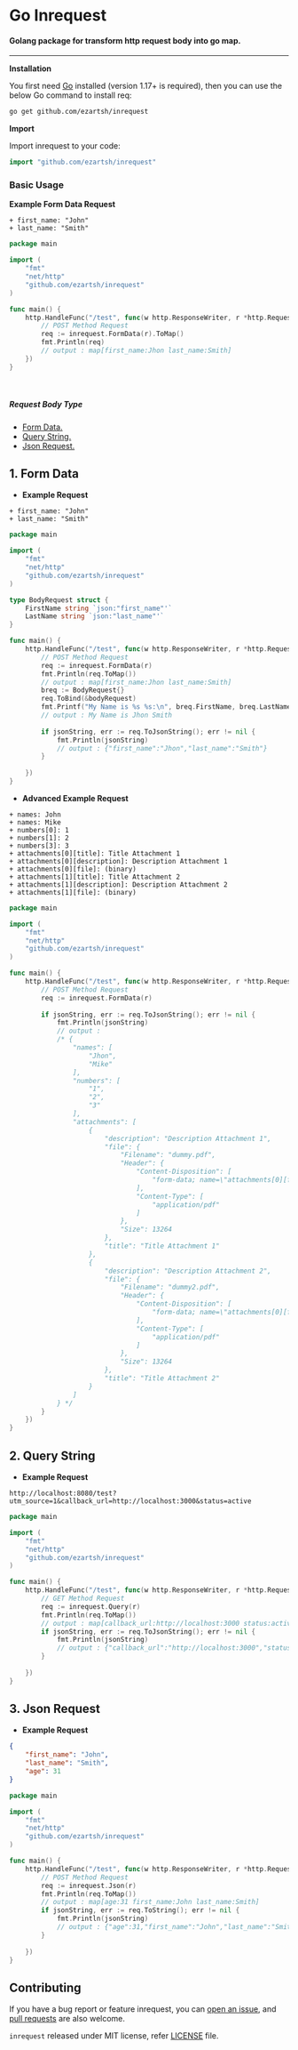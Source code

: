 # Go Inrequest

#### Golang package for transform http request body into go map.

<hr>

**Installation**

You first need [Go](https://go.dev/) installed (version 1.17+ is required), then you can use the below Go command to install req:

``` sh
go get github.com/ezartsh/inrequest
```

**Import**

Import inrequest to your code:

```go
import "github.com/ezartsh/inrequest"
```

### Basic Usage

**Example Form Data Request**

```http request
+ first_name: "John"
+ last_name: "Smith"
```

```go
package main

import (
	"fmt"
	"net/http"
	"github.com/ezartsh/inrequest"
)

func main() {
	http.HandleFunc("/test", func(w http.ResponseWriter, r *http.Request) {
		// POST Method Request
		req := inrequest.FormData(r).ToMap()
		fmt.Println(req)
		// output : map[first_name:Jhon last_name:Smith]
	})
}
```

<br />

##### Request Body Type

- [ Form Data. ](#form-data)
- [ Query String. ](#query-string)
- [ Json Request. ](#json-request)

<a name="form-request"></a>
## 1. Form Data

- **Example Request**

```http request
+ first_name: "John"
+ last_name: "Smith"
```

```go
package main

import (
	"fmt"
	"net/http"
	"github.com/ezartsh/inrequest"
)

type BodyRequest struct {
	FirstName string `json:"first_name"'`
	LastName string `json:"last_name"'`
}

func main() {
	http.HandleFunc("/test", func(w http.ResponseWriter, r *http.Request) {
		// POST Method Request
		req := inrequest.FormData(r)
		fmt.Println(req.ToMap())
		// output : map[first_name:Jhon last_name:Smith]
		breq := BodyRequest{}
		req.ToBind(&bodyRequest)
		fmt.Printf("My Name is %s %s:\n", breq.FirstName, breq.LastName)
		// output : My Name is Jhon Smith
		
		if jsonString, err := req.ToJsonString(); err != nil {
			fmt.Println(jsonString) 
			// output : {"first_name":"Jhon","last_name":"Smith"} 
		}
		
	})
}
```

- **Advanced Example Request**

```http request
+ names: John
+ names: Mike
+ numbers[0]: 1
+ numbers[1]: 2
+ numbers[3]: 3
+ attachments[0][title]: Title Attachment 1
+ attachments[0][description]: Description Attachment 1
+ attachments[0][file]: (binary)
+ attachments[1][title]: Title Attachment 2
+ attachments[1][description]: Description Attachment 2
+ attachments[1][file]: (binary)
```

```go
package main

import (
	"fmt"
	"net/http"
	"github.com/ezartsh/inrequest"
)

func main() {
	http.HandleFunc("/test", func(w http.ResponseWriter, r *http.Request) {
		// POST Method Request
		req := inrequest.FormData(r)
		
		if jsonString, err := req.ToJsonString(); err != nil {
			fmt.Println(jsonString) 
			// output : 
			/* {
			    "names": [
			        "Jhon",
			        "Mike"
			    ],
			    "numbers": [
			        "1",
			        "2",
			        "3"
			    ],
			    "attachments": [
			        {
			            "description": "Description Attachment 1",
			            "file": {
			                "Filename": "dummy.pdf",
			                "Header": {
			                    "Content-Disposition": [
			                        "form-data; name=\"attachments[0][file]\"; filename=\"dummy.pdf\""
			                    ],
			                    "Content-Type": [
			                        "application/pdf"
			                    ]
			                },
			                "Size": 13264
			            },
			            "title": "Title Attachment 1"
			        },
			        {
			            "description": "Description Attachment 2",
			            "file": {
			                "Filename": "dummy2.pdf",
			                "Header": {
			                    "Content-Disposition": [
			                        "form-data; name=\"attachments[0][file]\"; filename=\"dummy2.pdf\""
			                    ],
			                    "Content-Type": [
			                        "application/pdf"
			                    ]
			                },
			                "Size": 13264
			            },
			            "title": "Title Attachment 2"
			        }
			    ]
			} */
		}
	})
}
```

<a name="query-string"></a>
## 2. Query String

- **Example Request**

```http request
http://localhost:8080/test?utm_source=1&callback_url=http://localhost:3000&status=active
```

```go
package main

import (
	"fmt"
	"net/http"
	"github.com/ezartsh/inrequest"
)

func main() {
	http.HandleFunc("/test", func(w http.ResponseWriter, r *http.Request) {
		// GET Method Request
		req := inrequest.Query(r)
		fmt.Println(req.ToMap())
		// output : map[callback_url:http://localhost:3000 status:active utm_source:1]
		if jsonString, err := req.ToJsonString(); err != nil {
			fmt.Println(jsonString) 
			// output : {"callback_url":"http://localhost:3000","status":"active","utm_source":"1"} 
		}
		
	})
}
```

<a name="json-request"></a>
## 3. Json Request

- **Example Request**

```json
{
    "first_name": "John",
    "last_name": "Smith",
    "age": 31
}
```

```go
package main

import (
	"fmt"
	"net/http"
	"github.com/ezartsh/inrequest"
)

func main() {
	http.HandleFunc("/test", func(w http.ResponseWriter, r *http.Request) {
		// POST Method Request
		req := inrequest.Json(r)
		fmt.Println(req.ToMap())
		// output : map[age:31 first_name:John last_name:Smith]
		if jsonString, err := req.ToString(); err != nil {
			fmt.Println(jsonString) 
			// output : {"age":31,"first_name":"John","last_name":"Smith"} 
		}
		
	})
}
```

## Contributing

If you have a bug report or feature inrequest, you can [open an issue](https://github.com/ezartsh/inrequest/issues/new), and [pull requests](https://github.com/ezartsh/inrequest/pulls) are also welcome.

`inrequest` released under MIT license, refer [LICENSE](LICENSE) file.